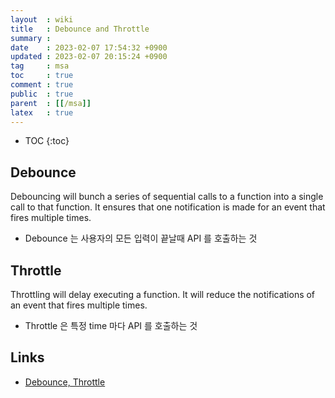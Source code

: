 ```yaml
---
layout  : wiki
title   : Debounce and Throttle
summary : 
date    : 2023-02-07 17:54:32 +0900
updated : 2023-02-07 20:15:24 +0900
tag     : msa
toc     : true
comment : true
public  : true
parent  : [[/msa]]
latex   : true
---
```

* TOC
{:toc}

## Debounce

Debouncing will bunch a series of sequential calls to a function into a single call to that function. It ensures that one notification is made for an event that fires multiple times.

- Debounce 는 사용자의 모든 입력이 끝날때 API 를 호출하는 것

## Throttle

Throttling will delay executing a function. It will reduce the notifications of an event that fires multiple times.

- Throttle 은 특정 time 마다 API 를 호출하는 것

## Links

- [Debounce, Throttle](https://web.archive.org/web/20220117092326/http://demo.nimius.net/debounce_throttle/)